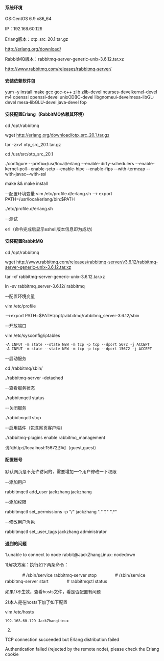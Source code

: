 #### 系统环境

OS:CentOS 6.9 x86_64

IP：192.168.60.129

Erlang版本：otp_src_20.1.tar.gz

http://erlang.org/download/

RabbitMQ版本：rabbitmq-server-generic-unix-3.6.12.tar.xz

http://www.rabbitmq.com/releases/rabbitmq-server/

#### 安装依赖软件包 

yum -y install make gcc gcc-c++ zlib zlib-devel ncurses-develkernel-devel m4 openssl openssl-devel unixODBC-devel libgnomeui-develmesa-libGL-devel mesa-libGLU-devel java-devel fop


#### 安装配置Erlang（RabbitMQ依赖其环境）

cd /opt/rabbitmq

wget http://erlang.org/download/otp_src_20.1.tar.gz

tar -zxvf otp_src_20.1.tar.gz

cd /usr/src/otp_src_20.1

./configure --prefix=/usr/local/erlang --enable-dirty-schedulers --enable-kernel-poll--enable-sctp --enable-hipe --enable-fips --with-termcap --with-javac--with-ssl

make && make install

--配置环境变量
vim /etc/profile.d/erlang.sh -->  export PATH=/usr/local/erlang/bin:$PATH

./etc/profile.d/erlang.sh

--测试

erl（命令完成后显示eshell版本信息即为成功）

#### 安装配置RabbitMQ

cd /opt/rabbitmq

wget http://www.rabbitmq.com/releases/rabbitmq-server/v3.6.12/rabbitmq-server-generic-unix-3.6.12.tar.xz

tar -xf rabbitmq-server-generic-unix-3.6.12.tar.xz

ln -sv rabbitmq_server-3.6.12/ rabbitmq

--配置环境变量

vim /etc/profile

-->export PATH=$PATH:/opt/rabbitmq/rabbitmq_server-3.6.12/sbin

--开放端口

vim /etc/sysconfig/iptables

````
-A INPUT -m state --state NEW -m tcp -p tcp --dport 5672 -j ACCEPT
-A INPUT -m state --state NEW -m tcp -p tcp --dport 15672 -j ACCEPT

````

--启动服务

cd /rabbitmq/sbin/

./rabbitmq-server -detached

--查看服务状态

./rabbitmqctl status

--关闭服务

 ./rabbitmqctl stop
 
 --启用插件（包含网页客户端）
 
./rabbitmq-plugins enable rabbitmq_management

访问http://localhost:15672即可（guest,guest）

#### 配置账号

默认网页是不允许访问的，需要增加一个用户修改一下权限

--添加用户

rabbitmqctl add_user jackzhang jackzhang

--添加权限

rabbitmqctl set_permissions -p "/" jackzhang ".*" ".*" ".*"

--修改用户角色

rabbitmqctl set_user_tags jackzhang administrator


#### 遇到的问题


1.unable to connect to node rabbit@JackZhangLinux: nodedown

1)解决方案：执行如下两条命令：

　　　　# /sbin/service rabbitmq-server stop
　　　　# /sbin/service rabbitmq-server start
　　　　# rabbitmqctl status

如果1)不生效，查看hosts文件，看是否配置有问题

2)本人是在hosts下加了如下配置

vim /etc/hosts
````
192.168.60.129 JackZhangLinux
````

2.
 TCP connection succeeded but Erlang distribution failed

 Authentication failed (rejected by the remote node), please check the Erlang cookie



